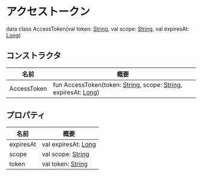 # アクセストークン

data class AccessToken(val token: [String](https://kotlinlang.org/api/latest/jvm/stdlib/kotlin/-string/index.html), val scope: [String](https://kotlinlang.org/api/latest/jvm/stdlib/kotlin/-string/index.html), val expiresAt: [Long](https://kotlinlang.org/api/latest/jvm/stdlib/kotlin/-long/index.html))

## コンストラクタ

| 名前         | 概要                                                                                                                                                                                                                                                                                            |
| ------------ | ----------------------------------------------------------------------------------------------------------------------------------------------------------------------------------------------------------------------------------------------------------------------------------------------- |
| AccessToken  | fun AccessToken(token: [String](https://kotlinlang.org/api/latest/jvm/stdlib/kotlin/-string/index.html), scope: [String](https://kotlinlang.org/api/latest/jvm/stdlib/kotlin/-string/index.html), expiresAt: [Long](https://kotlinlang.org/api/latest/jvm/stdlib/kotlin/-long/index.html)) |

## プロパティ

| 名前       | 概要                                                                                                    |
| ---------- | ------------------------------------------------------------------------------------------------------ |
| expiresAt  | val expiresAt: [Long](https://kotlinlang.org/api/latest/jvm/stdlib/kotlin/-long/index.html)            |
| scope      | val scope: [String](https://kotlinlang.org/api/latest/jvm/stdlib/kotlin/-string/index.html)            |
| token      | val token: [String](https://kotlinlang.org/api/latest/jvm/stdlib/kotlin/-string/index.html)            |